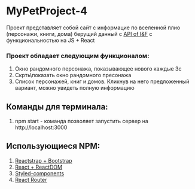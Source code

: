 # MyPetProject-4

Проект представляет собой сайт с информацие по вселенной плио (персонажи, книги, дома) берущий данный с [API of I&F](https://anapioficeandfire.com/) с функциональностью на JS + React

### Проект обладает следующим функционалом:
1) Окно рандомного персонажа, показывающее нового каждые 3с
2) Скрть\показать окно рандомного пресонажа
3) Список персонажей, книг и домов. Кликнув на него предложенный вариант, можно увидеть полную информацию

## Команды для терминала:
1) npm start - команда позволяет запустить сервер на http://localhost:3000 

## Использующиеся NPM:
1) [Reactstrap + Bootstrap](https://reactstrap.github.io/)
2) [React + ReactDOM](https://github.com/facebook/react)
3) [Styled-components](https://styled-components.com/)
4) [React Router](https://github.com/ReactTraining/react-router#readme)
